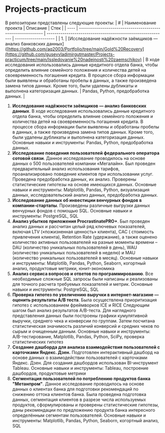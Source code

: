 # Projects-practicum
В репозитории представлены следующие проекты:
 | #    | Наименование проекта                                         | Описание                                                     | Стек                 |
 | ---- | ------------------------------------------------------------ | ------------------------------------------------------------ | -------------------- |
 | 1.   | [Исследование надёжности заёмщиков — анализ банковских данных]([https://github.com/aq2003/Portfolio/tree/main/Gold%20Recovery](https://github.com/gusevvladimirgutmaster/Projects-practicum/tree/main/Issledovanie%20nadejnosti%20zaemschikov) | В ходе исследования использовались данные кредитного отдела банка, чтобы определить
влияние семейного положения и количества детей на своевременность погашения кредита.
В процессе сбора информации были выявлены и обработаны пробелы в данных, а также
произведена замена типов данных. Кроме того, были удалены дубликаты и выполнена
категоризация данных. | Pandas, Python, предобработка данных.  |



 
1. **Исследование надёжности заёмщиков — анализ банковских данных**.
В ходе исследования использовались данные кредитного отдела банка, чтобы определить
влияние семейного положения и количества детей на своевременность погашения кредита.
В процессе сбора информации были выявлены и обработаны пробелы в данных, а также
произведена замена типов данных. Кроме того, были удалены дубликаты и выполнена
категоризация данных.
Основные навыки и инструменты: Pandas, Python, предобработка данных.
2. **Исследование поведения пользователей федерального оператора сотовой связи**.
Данное исследование проводилось на основе данных о 500 пользователей компании
«Мегалайн». Был проведен предварительный анализ использования тарифов,
проанализировано поведение клиентов при использовании услуг. Проведена предобработка
данных, их анализ. Проверены статистические гипотезы на основе имеющихся данных.
Основные навыки и инструменты: Matplotlib, Pandas, Python, визуализация данных,
исследовательский анализ данных, предобработка данных.
3. **Исследование данных об инвестиции венчурных фондов в компании-стартапы**.
Произведены различные выгрузки данных венчурных фондов с помощью SQL.
Основные навыки и инструменты:
PostgreSQL, SQL
4. **Анализ убытков приложения ProcrastinatePRO+**.
Был проведен анализ данных и рассчитан целый ряд ключевых показателей, включая LTV
(«пожизненная ценность» клиента), CAC ( стоимость привлечения клиента), Retention Rate
(удержание), а также оценено количество активных пользователей на разные моменты
времени – DAU (количество уникальных пользователей в день), WAU (количество уникальных
пользователей в неделю) и MAU (количество уникальных пользователей в месяц).
Основные навыки и инструменты: Matplotlib, Pandas, Python, Seaborn, когортный анализ,
продуктовые метрики, юнит-экономика
5. **Анализ сервиса вопросов и ответов по программированию**.
Все необходимые сложные SQL запросы были написаны и реализованы для точного расчета
требуемых показателей и метрик.
Основные навыки и инструменты:
PostgreSQL, SQL
6. **Проверка гипотез по увеличению выручки в интернет-магазине —
оценить результаты A/B теста**.
Была осуществлена приоритизация гипотез с использованием фреймворков ICE и RICE
Следующим шагом был анализ результатов A/B-теста. Для наглядного представления данных
были построены графики кумулятивной выручки, среднего чека и конверсии по группам.
Затем посчитана статистическая значимость различий конверсий и средних чеков по сырым и
очищенным данным.
Основные навыки и инструменты:
A/B-тестирование, Matplotlib, Pandas, Python, SciPy, проверка статистических гипотез
7. **Создание дашборда для анализа взаимодействия пользователей с карточками Яндекс. Дзен.**
Подготовлен интерактивный дашборд на основе данных о взаимодействии пользователей с
карточками Яндекс. Дзен. Для создания дашбордов использован BI-инструмент Tableau.
Основные навыки и инструменты:
Tableau, построение дашбордов, продуктовые метрики
8. **Сегментация пользователей по потреблению продуктов банка "Метанпром"**.
Данное исследование проводилось на основе данных о клиентах банка для подготовки
рекомендаций по снижению оттока клиентов банка.
Была проведена подготовка данных, сегментация клиентов в разрезе числа используемых
продуктов, сформулированы и проверены статистические гипотезы, даны рекомендации по
предложению продукта банка интересного определённым сегментам пользователей.
Основные навыки и инструменты: Matplotlib, Pandas, Python, Seaborn, когортный анализ, SQL
